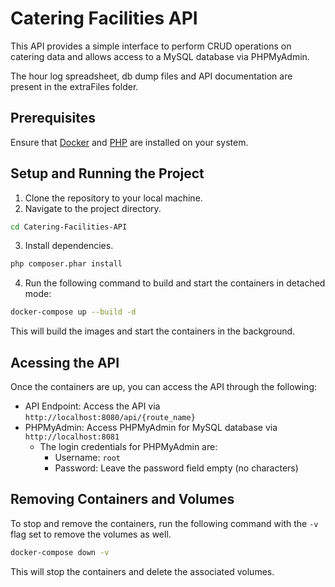 # Catering Facilities API

This API provides a simple interface to perform CRUD operations on catering data and allows access to a MySQL database via PHPMyAdmin.

The hour log spreadsheet, db dump files and API documentation are present in the extraFiles folder.

## Prerequisites
Ensure that [Docker](https://www.docker.com/) and [PHP](https://www.php.net/manual/en/install.php) are installed on your system.

## Setup and Running the Project

1. Clone the repository to your local machine.
2. Navigate to the project directory.
```bash
cd Catering-Facilities-API
```
3. Install dependencies.
```bash
php composer.phar install
```
4. Run the following command to build and start the containers in detached mode:
```bash
docker-compose up --build -d
```
This will build the images and start the containers in the background.

## Acessing the API
Once the containers are up, you can access the API through the following:

- API Endpoint: Access the API via `http://localhost:8080/api/{route_name}`
- PHPMyAdmin: Access PHPMyAdmin for MySQL database via `http://localhost:8081 `
    - The login credentials for PHPMyAdmin are:
        - Username: `root`
        - Password: Leave the password field empty (no characters)



## Removing Containers and Volumes
To stop and remove the containers, run the following command with the `-v` flag set to remove the volumes as well.

```bash
docker-compose down -v
```
This will stop the containers and delete the associated volumes.

